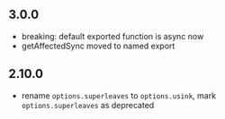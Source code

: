 ## 3.0.0

- breaking: default exported function is async now
- getAffectedSync moved to named export

## 2.10.0

- rename `options.superleaves` to `options.usink`, mark `options.superleaves` as deprecated
